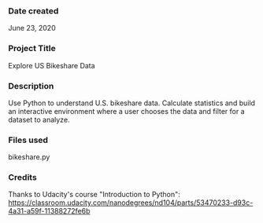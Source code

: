 ### Date created
June 23, 2020

### Project Title
Explore US Bikeshare Data

### Description
Use Python to understand U.S. bikeshare data. Calculate statistics and build an interactive environment where a user chooses the data and filter for a dataset to analyze.

### Files used
bikeshare.py

### Credits
Thanks to Udacity's course "Introduction to Python": https://classroom.udacity.com/nanodegrees/nd104/parts/53470233-d93c-4a31-a59f-11388272fe6b

